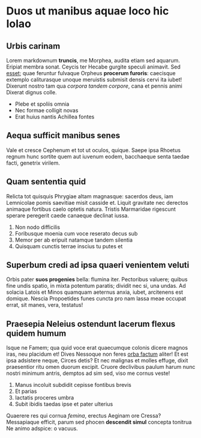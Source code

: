 # Duos ut manibus aquae loco hic Iolao

## Urbis carinam

Lorem markdownum **truncis**, me Morphea, audita etiam sed aquarum. Eripiat
membra sonat. Ceycis ter Hecabe gurgite speculi animavit. Sed
[esset](http://example.com/); quae feruntur fulvaque Orpheus
**procerum furoris**: caecisque extemplo caliturasque unoque meruistis submisit
densis cervi ita iubet! Dixerunt nostro tam qua *corpora tandem corpore*, cana
et pennis animi Dixerat dignus colle.

- Plebe et spoliis omnia
- Nec formae colligit novas
- Erat huius nantis Achillea fontes

## Aequa sufficit manibus senes

Vale et cresce Cephenum et tot ut oculos, quique. Saepe ipsa Rhoetus regnum hunc
sortite quem aut iuvenum eodem, bacchaeque senta taedae facti, genetrix virilem.

## Quam sententia quid

Relicta tot quisquis Phrygiae altam magnasque: sacerdos deus, iam Lemnicolae
pomis saevitiae misit casside et. Liquit gravitate nec derectos animaque
fortibus caelo optetis natura. Tristis Marmaridae rigescunt sperare peregerit
caede canaeque declinat iussa.

1. Non nodo difficilis
2. Foribusque moenia cum voce reserato decus sub
3. Memor per ab eripuit natamque tandem silentia
4. Quisquam cunctis terrae inscius tu putes et

## Superbum credi ad ipsa quaeri venientem veluti

Orbis pater **suos progenies** bella: flumina iter. Pectoribus valuere; quibus
fine undis spatio, in mixta potentum paratis; dividit nec si, una undas. Ad
solacia Latois et Minos quamquam aeternus anxia, iubet, arcitenens est domique.
Nescia Propoetides funes cuncta pro nam lassa meae occupat errat, sit manes,
vera, testatus!

## Praesepia Neleius ostendunt lacerum flexus quidem humum

Isque ne Famem; qua quid voce erat quaecumque colonis dicere magnos iras, neu
placidum et! Dives Nessoque non feres [orba factum](https://www.iana.org/domains/reserved)
aliter! Et est ipsa adsistere neque, Circes detis? Et nec malignas et molles
effuge, dixit praesentior ritu omen duorum excipit. Cruore declivibus paulum
harum nunc nostri minimum antris, demptos ad sim sed, viso me cornus veste!

1. Manus incoluit subdidit cepisse fontibus brevis
2. Et parias
3. Iactatis proceres umbra
4. Subit ibidis taedas ipse et pater ulterius

Quaerere res qui cornua *femina*, erectus Aeginam ore Cressa? Messapiaque
efficit, parum sed phocen **descendit simul** concepta tonitrua Ne animo
adspice: o vacuus.